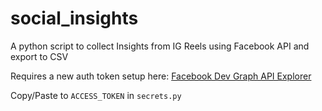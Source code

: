 # social_insights
A python script to collect Insights from IG Reels using Facebook API and export to CSV

Requires a new auth token setup here: 
[Facebook Dev Graph API Explorer](https://developers.facebook.com/tools/explorer/17841407138354588/?method=GET&path=17841407138354588&version=v20.0)

Copy/Paste to `ACCESS_TOKEN` in `secrets.py`